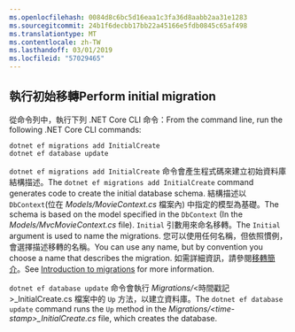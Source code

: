 ```yaml
---
ms.openlocfilehash: 0084d8c6bc5d16eaa1c3fa36d8aabb2aa31e1283
ms.sourcegitcommit: 24b1f6decbb17bb22a45166e5fdb0845c65af498
ms.translationtype: MT
ms.contentlocale: zh-TW
ms.lasthandoff: 03/01/2019
ms.locfileid: "57029465"
---
```

<a name="cli"></a>
## <a name="perform-initial-migration"></a><span data-ttu-id="01eed-101">執行初始移轉</span><span class="sxs-lookup"><span data-stu-id="01eed-101">Perform initial migration</span></span>

<span data-ttu-id="01eed-102">從命令列中，執行下列 .NET Core CLI 命令：</span><span class="sxs-lookup"><span data-stu-id="01eed-102">From the command line, run the following .NET Core CLI commands:</span></span>

```console
dotnet ef migrations add InitialCreate
dotnet ef database update
```

<span data-ttu-id="01eed-103">`dotnet ef migrations add InitialCreate` 命令會產生程式碼來建立初始資料庫結構描述。</span><span class="sxs-lookup"><span data-stu-id="01eed-103">The `dotnet ef migrations add InitialCreate` command generates code to create the initial database schema.</span></span> <span data-ttu-id="01eed-104">結構描述以 `DbContext`(位在 *Models/MovieContext.cs* 檔案內) 中指定的模型為基礎。</span><span class="sxs-lookup"><span data-stu-id="01eed-104">The schema is based on the model specified in the `DbContext` (In the *Models/MvcMovieContext.cs* file).</span></span> <span data-ttu-id="01eed-105">`Initial` 引數用來命名移轉。</span><span class="sxs-lookup"><span data-stu-id="01eed-105">The `Initial` argument is used to name the migrations.</span></span> <span data-ttu-id="01eed-106">您可以使用任何名稱，但依照慣例，會選擇描述移轉的名稱。</span><span class="sxs-lookup"><span data-stu-id="01eed-106">You can use any name, but by convention you choose a name that describes the migration.</span></span> <span data-ttu-id="01eed-107">如需詳細資訊，請參閱[移轉簡介](xref:data/ef-mvc/migrations#introduction-to-migrations)。</span><span class="sxs-lookup"><span data-stu-id="01eed-107">See [Introduction to migrations](xref:data/ef-mvc/migrations#introduction-to-migrations) for more information.</span></span>

<span data-ttu-id="01eed-108">`dotnet ef database update` 命令會執行 *Migrations/*\<時間戳記>_InitialCreate.cs 檔案中的 `Up` 方法，以建立資料庫。</span><span class="sxs-lookup"><span data-stu-id="01eed-108">The `dotnet ef database update` command runs the `Up` method in the *Migrations/\<time-stamp>_InitialCreate.cs* file, which creates the database.</span></span>
